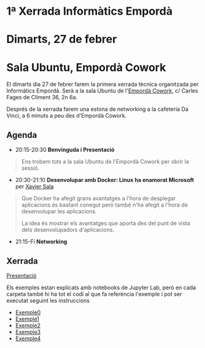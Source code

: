 # 1ª Xerrada Informàtics Empordà
# Dimarts, 27 de febrer
# Sala Ubuntu, Empordà Cowork

El dimarts dia 27 de febrer farem la primera xerrada tècnica organitzada per Informàtics Empordà. Serà a la sala Ubuntu de l'[Empordà Cowork](http://empordacowork.cat), c/ Carles Fages de Climent 36, 2n 6a.

Després de la xerrada farem una estona de networking a la cafeteria Da Vinci, a 6 minuts a peu des d'Empordà Cowork.

## Agenda

- 20:15-20:30 **Benvinguda i Presentació**

> Ens trobem tots a la sala Ubuntu de l'Empordà Cowork per obrir la sessió.

- 20:30-21:10 **Desenvolupar amb Docker: Linux ha enamorat Microsoft** per [Xavier Sala](http://afegirurl.com)

> Que Docker ha afegit grans avantatges a l'hora de desplegar aplicacions és bastant conegut però també n'ha afegit a l'hora de desenvolupar les aplicacions. 
>
> La idea és mostrar els avantatges que aporta des del punt de vista dels desenvolupadors d'aplicacions.

- 21:15-Fi **Networking** 

## Xerrada

[Presentació](Docker-developers.pdf)

Els exemples estan explicats amb notebooks de Jupyter Lab, però en cada carpeta també hi ha tot el codi al que fa referència l'exemple i pot ser executat seguint les instruccions

* [Exemple0](Exemple0/DockerIntro.ipynb)
* [Exemple1](Exemple1/Dockerweb.ipynb)
* [Exemple2](Exemple2/ConnectarMySQLDocker.ipynb)
* [Exemple3](Exemple3/DockerCrearContenidors.ipynb)
* [Exemple4](Exemple4/DockerCompose.ipynb)

